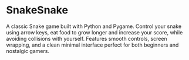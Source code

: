 # SnakeSnake
A classic Snake game built with Python and Pygame. Control your snake using arrow keys, eat food to grow longer and increase your score, while avoiding collisions with yourself. Features smooth controls, screen wrapping, and a clean minimal interface perfect for both beginners and nostalgic gamers.
